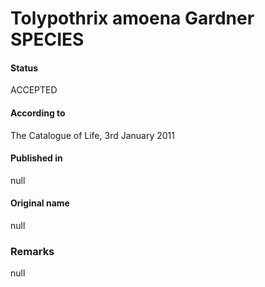 # Tolypothrix amoena Gardner SPECIES

#### Status
ACCEPTED

#### According to
The Catalogue of Life, 3rd January 2011

#### Published in
null

#### Original name
null

### Remarks
null